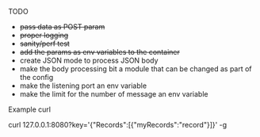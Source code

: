 TODO
- ~~pass data as POST param~~
- ~~proper logging~~ 
- ~~sanity/perf test~~
- ~~add the params as env variables to the container~~ 
- create JSON mode to process JSON body
- make the body processing bit a module that can be changed as part of the config
- make the listening port an env variable
- make the limit for the number of message an env variable


Example curl

curl 127.0.0.1:8080?key='{"Records\":[{"myRecords":"record"}]}' -g
